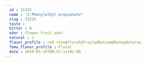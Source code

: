 ```yaml
---
  id : 31225
  name : "2-Phenylethyl propionate"
  slug : 31225
  taste : 
  bitter : 0
  odor : flower fruit odor
  natural : 1
  flavor_profile : red rose@floral@fruity@balsam@honey@styrax
  fema_flavor_profile : Floral
  date : 2019-03-26T08:47:11+01:00
---
```



